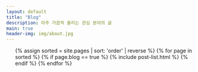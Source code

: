 ```yaml
---
layout: default
title: "Blog"
description: 아주 가끔씩 올리는 관심 분야의 글
main: true
header-img: img/about.jpg
---
```


<ul class="catalogue">
{% assign sorted = site.pages | sort: 'order' | reverse %}
{% for page in sorted %}
{% if page.blog == true %}
{% include post-list.html %}
{% endif %}
{% endfor %}
</ul>